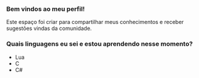 ### Bem vindos ao meu perfil!

Este espaço foi criar para compartilhar meus conhecimentos e receber sugestões vindas da comunidade.

### Quais linguagens eu sei e estou aprendendo nesse momento?

 - Lua
 - C
 - C#
 
 
 
